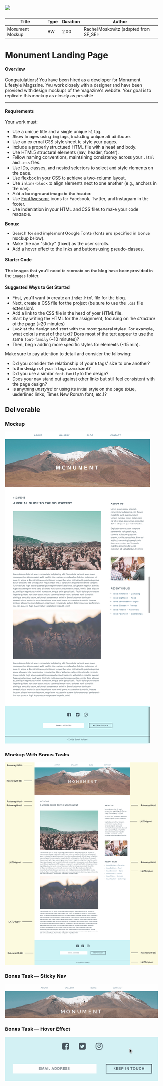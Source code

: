 
# ![](https://ga-dash.s3.amazonaws.com/production/assets/logo-9f88ae6c9c3871690e33280fcf557f33.png)

| Title | Type | Duration | Author |
| -- | -- | -- | -- |
| Monument Mockup | HW  | 2:00 | Rachel Moskowitz (adapted from SF_SEI) |

 # Monument Landing Page

#### Overview

Congratulations! You have been hired as a developer for Monument Lifestyle Magazine. You work closely with a designer and have been provided with design mockups of the magazine's website. Your goal is to replicate this mockup as closely as possible.


---

#### Requirements

Your work must:

- Use a unique title and a single unique `h1` tag. 
- Show images using `img` tags, including unique alt attributes.
- Use an external CSS style sheet to style your pages.
- Include a properly structured HTML file with a head and body.
- Use HTML5 structural elements (nav, header, footer).
- Follow naming conventions, maintaining consistency across your `.html` and `.css` files.
- Use IDs, classes, and nested selectors to select and style elements on the page.
- Use flexbox in your CSS to achieve a two-column layout.
- Use `inline-block` to align elements next to one another (e.g., anchors in the nav).
- Add a background image to the header.
- Use [FontAwesome](http://fontawesome.io/) icons for Facebook, Twitter, and Instagram in the footer.
- Use indentation in your HTML and CSS files to make your code readable.

**Bonus:**

- Search for and implement Google Fonts (fonts are specified in bonus mockup below).
- Make the nav "sticky" (fixed) as the user scrolls.
- Add a hover effect to the links and buttons using pseudo-classes.


#### Starter Code

The images that you'll need to recreate on the blog have been provided in the `images` folder.

#### Suggested Ways to Get Started

- First, you'll want to create an `index.html` file for the blog.
- Next, create a CSS file for the project (be sure to use the `.css` file extension).
- Add a link to the CSS file in the head of your HTML file.
- Start by writing the HTML for the assignment, focusing on the _structure_ of the page (~20 minutes).
- Look at the design and start with the most general styles. For example, what color is most of the text? Does most of the text appear to use the same `font-family` (~10 minutes)?
- Then, begin adding more specific styles for elements (~15 min).

Make sure to pay attention to detail and consider the following:

- Did you consider the relationship of your `h` tags' size to one another?
- Is the design of your `h` tags consistent?
- Did you use a similar `font-family` to the design?
- Does your nav stand out against other links but still feel consistent with the page design?
- Is anything *unstyled* or using its initial style on the page (blue, underlined links, Times New Roman font, etc.)?


## Deliverable

### Mockup
![](screenshots/blog_pt_2.png)

### Mockup With Bonus Tasks
![](screenshots/blog_pt_2_challenge.png)

### Bonus Task — Sticky Nav
![](screenshots/sticky-nav.gif)

### Bonus Task — Hover Effect
![](screenshots/hover-effect.gif)
